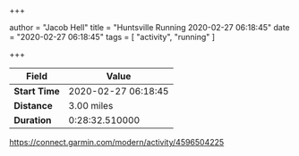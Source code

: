 +++

author = "Jacob Hell"
title = "Huntsville Running 2020-02-27 06:18:45"
date = "2020-02-27 06:18:45"
tags = [
    "activity", "running"
]

+++

<!--more-->

|Field  |Value  |
|--- | --- |
|**Start Time**|2020-02-27 06:18:45|
|**Distance**|3.00 miles|
|**Duration**|0:28:32.510000|

https://connect.garmin.com/modern/activity/4596504225